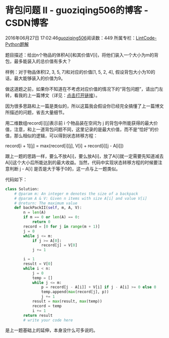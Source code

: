 # 背包问题 II - guoziqing506的博客 - CSDN博客





2016年06月27日 17:02:46[guoziqing506](https://me.csdn.net/guoziqing506)阅读数：449
所属专栏：[LintCode-Python题解](https://blog.csdn.net/column/details/guoziqing-blog.html)









题目描述：给出n个物品的体积A[i]和其价值V[i]，将他们装入一个大小为m的背包，最多能装入的总价值有多大？

样例：对于物品体积[2, 3, 5, 7]和对应的价值[1, 5, 2, 4], 假设背包大小为10的话，最大能够装入的价值为9。




做这道题之前，如果你不知道在不考虑对应价值的情况下的“背包问题”，请出门左转，看我的上一篇博文（详见：[点击打开链接](http://blog.csdn.net/guoziqing506/article/details/51768819)）。

因为很多思路和上一篇是类似的，所以这篇我会假设你已经完全搞懂了上一篇博文所描述的问题，省去大量细节。




用二维数组record[i][j]表示前 i 个物品装在空间为 j 的背包中所能获得的最大价值，注意，和上一道背包问题不同，这里记录的是最大价值，而不是“恰好”的价值，那么相似的逻辑，可以得到状态转移方程：

record[i + 1][j] = max(record[i][j], V[i] + record[i][j - A[i]])

跟上一题的思路一样，要么不放A[i]，要么放A[i]，放了A[i]就一定需要先知道减去A[i]这个大小后所能达到的最大收益。当然，代码中实现状态转移方程的时候要注意判断 j - A[i] 是否是大于等于0的，这一点与上一题类似。

代码如下：



```python
class Solution:
    # @param m: An integer m denotes the size of a backpack
    # @param A & V: Given n items with size A[i] and value V[i]
    # @return: The maximum value
    def backPackII(self, m, A, V):
        n = len(A)
        if m == 0 or len(A) == 0:
            return 0
        record = [0 for j in range(m + 1)]
        j = 0
        while j <= m:
            if j >= A[0]:
                record[j] = V[0]
            j += 1

        i = 1
        result = V[0]
        while i < n:
            j = 0
            temp = []
            while j <= m:
                p = record[j - A[i]] + V[i] if j - A[i] >= 0 else 0
                temp.append(max(record[j], p))
                j += 1
            result = max(result, max(temp))
            record = temp
            i += 1
        return result
        # write your code here
```


是上一题基础上的延伸，本身没什么可多说的。
            


